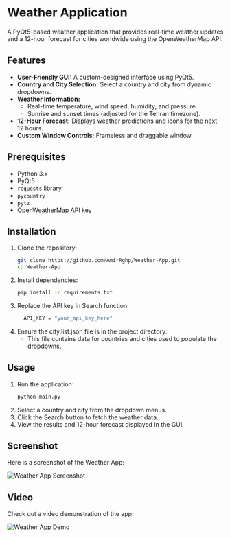 # Weather Application

A PyQt5-based weather application that provides real-time weather updates and a 12-hour forecast for cities worldwide using the OpenWeatherMap API.

## Features
- **User-Friendly GUI:** A custom-designed interface using PyQt5.
- **Country and City Selection:** Select a country and city from dynamic dropdowns.
- **Weather Information:**
  - Real-time temperature, wind speed, humidity, and pressure.
  - Sunrise and sunset times (adjusted for the Tehran timezone).
- **12-Hour Forecast:** Displays weather predictions and icons for the next 12 hours.
- **Custom Window Controls:** Frameless and draggable window.

## Prerequisites
- Python 3.x
- PyQt5
- `requests` library
- `pycountry`
- `pytz`
- OpenWeatherMap API key

## Installation
1. Clone the repository:
   ```bash
   git clone https://github.com/AmirRghp/Weather-App.git
   cd Weather-App
2. Install dependencies:
   ```bash
   pip install -r requirements.txt
3. Replace the API key in Search function:
   ```bash
     API_KEY = "your_api_key_here"
4. Ensure the city.list.json file is in the project directory:
   - This file contains data for countries and cities used to populate the dropdowns.

## Usage
1. Run the application:
   ```bash
   python main.py
2. Select a country and city from the dropdown menus.
3. Click the Search button to fetch the weather data.
4. View the results and 12-hour forecast displayed in the GUI.

## Screenshot
Here is a screenshot of the Weather App:

![Weather App Screenshot](screenshots/AppPic.png)

## Video
Check out a video demonstration of the app:

![Weather App Demo](screenshots/AppVideo.gif)
